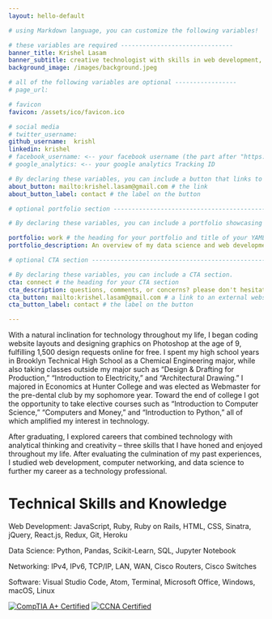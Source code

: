 ```yaml
---
layout: hello-default

# using Markdown language, you can customize the following variables!

# these variables are required -------------------------------
banner_title: Krishel Lasam
banner_subtitle: creative technologist with skills in web development, data science, and computer networking
background_image: /images/background.jpeg

# all of the following variables are optional -----------------
# page_url:

# favicon
favicon: /assets/ico/favicon.ico

# social media
# twitter_username:
github_username:  krishl
linkedin: krishel
# facebook_username: <-- your facebook username (the part after "https://www.facebook.com/...")
# google_analytics: <-- your google analytics Tracking ID

# By declaring these variables, you can include a button that links to an external website or to media.
about_button: mailto:krishel.lasam@gmail.com # the link
about_button_label: contact # the label on the button

# optional portfolio section ------------------------------------------

# By declaring these variables, you can include a portfolio showcasing your work and organize your portfolio's items into a custom layout, all without adding any CSS. In addition, you must 1) create an HTML file in the_includes folder for each project with the text you'd like to display, and 2) create a YAML file in the _data folder describing the order in which each project should be shown and categorized. See `/includes/example.html` and `/_data/work.yml` for examples.

portfolio: work # the heading for your portfolio and title of your YAML file
portfolio_description: An overview of my data science and web development work. <br>Each title links to its respective project. Datasets are available upon request. # a description to be desplayed below the heading and above the content

# optional CTA section --------------------------------------------------

# By declaring these variables, you can include a CTA section.
cta: connect # the heading for your CTA section
cta_description: questions, comments, or concerns? please don't hesitate to reach out. # a description to be desplayed below the heading and above the content
cta_button: mailto:krishel.lasam@gmail.com # a link to an external website or to media
cta_button_label: contact # the label on the button

---			
```

[//]: # (write a bit about yourself here)
With a natural inclination for technology throughout my life, I began coding website layouts and designing graphics on Photoshop at the age of 9, fulfilling 1,500 design requests online for free. I spent my high school years in Brooklyn Technical High School as a Chemical Engineering major, while also taking classes outside my major such as “Design & Drafting for Production,” “Introduction to Electricity,” and “Architectural Drawing.” I majored in Economics at Hunter College and was elected as Webmaster for the pre-dental club by my sophomore year. Toward the end of college I got the opportunity to take elective courses such as “Introduction to Computer Science,” “Computers and Money,” and “Introduction to Python,” all of which amplified my interest in technology.

After graduating, I explored careers that combined technology with analytical thinking and creativity – three skills that I have honed and enjoyed throughout my life. After evaluating the culmination of my past experiences, I studied web development, computer networking, and data science to further my career as a technology professional.

# Technical Skills and Knowledge

Web Development: JavaScript, Ruby, Ruby on Rails, HTML, CSS, Sinatra, jQuery, React.js, Redux, Git, Heroku

Data Science: Python, Pandas, Scikit-Learn, SQL, Jupyter Notebook

Networking: IPv4, IPv6, TCP/IP, LAN, WAN, Cisco Routers, Cisco Switches

Software: Visual Studio Code, Atom, Terminal, Microsoft Office, Windows, macOS, Linux

[![CompTIA A+ Certified](https://images.youracclaim.com/size/340x340/images/63482325-a0d6-4f64-ae75-f5f33922c7d0/CompTIA_A_2Bce.png "CompTIA A+ Certified")](https://www.youracclaim.com/badges/99ba93aa-c064-4b8d-aac1-ee9f8ee2343a/public_url)  [![CCNA Certified](https://images.youracclaim.com/size/340x340/images/683783d8-eaac-4c37-a14d-11bd8a36321d/ccna_600.png "CCNA Certified")](https://www.youracclaim.com/badges/7e553a7a-d120-453a-aa8a-62969fa2492d/public_url)
